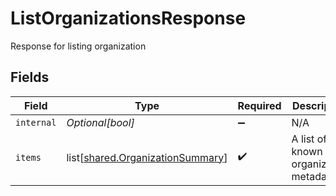 # ListOrganizationsResponse

Response for listing organization


## Fields

| Field                                                                              | Type                                                                               | Required                                                                           | Description                                                                        |
| ---------------------------------------------------------------------------------- | ---------------------------------------------------------------------------------- | ---------------------------------------------------------------------------------- | ---------------------------------------------------------------------------------- |
| `internal`                                                                         | *Optional[bool]*                                                                   | :heavy_minus_sign:                                                                 | N/A                                                                                |
| `items`                                                                            | list[[shared.OrganizationSummary](undefined/models/shared/organizationsummary.md)] | :heavy_check_mark:                                                                 | A list of all known organization metadata                                          |